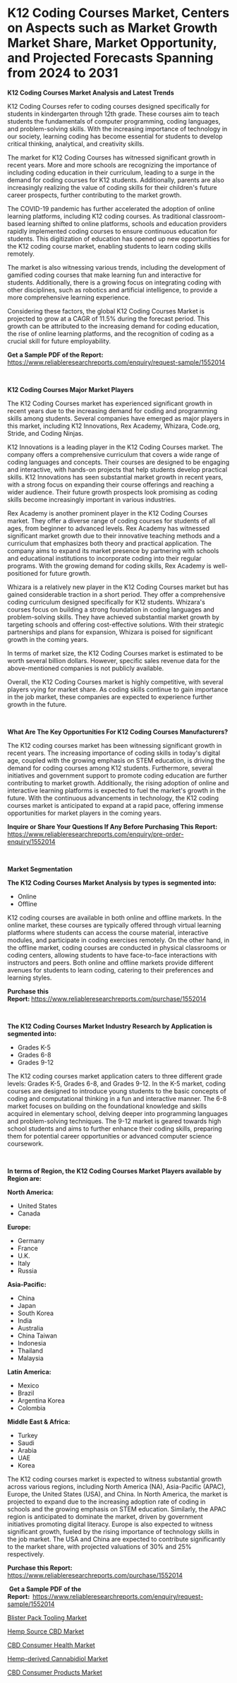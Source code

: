 <p><h1>K12 Coding Courses Market, Centers on Aspects such as Market Growth Market Share, Market Opportunity, and Projected Forecasts Spanning from 2024 to 2031</h1></p><p><strong>K12 Coding Courses Market Analysis and Latest Trends</strong></p>
<p><p>K12 Coding Courses refer to coding courses designed specifically for students in kindergarten through 12th grade. These courses aim to teach students the fundamentals of computer programming, coding languages, and problem-solving skills. With the increasing importance of technology in our society, learning coding has become essential for students to develop critical thinking, analytical, and creativity skills.</p><p>The market for K12 Coding Courses has witnessed significant growth in recent years. More and more schools are recognizing the importance of including coding education in their curriculum, leading to a surge in the demand for coding courses for K12 students. Additionally, parents are also increasingly realizing the value of coding skills for their children's future career prospects, further contributing to the market growth.</p><p>The COVID-19 pandemic has further accelerated the adoption of online learning platforms, including K12 coding courses. As traditional classroom-based learning shifted to online platforms, schools and education providers rapidly implemented coding courses to ensure continuous education for students. This digitization of education has opened up new opportunities for the K12 coding course market, enabling students to learn coding skills remotely.</p><p>The market is also witnessing various trends, including the development of gamified coding courses that make learning fun and interactive for students. Additionally, there is a growing focus on integrating coding with other disciplines, such as robotics and artificial intelligence, to provide a more comprehensive learning experience.</p><p>Considering these factors, the global K12 Coding Courses Market is projected to grow at a CAGR of 11.5% during the forecast period. This growth can be attributed to the increasing demand for coding education, the rise of online learning platforms, and the recognition of coding as a crucial skill for future employability.</p></p>
<p><strong>Get a Sample PDF of the Report:&nbsp;</strong> <a href="https://www.reliableresearchreports.com/enquiry/request-sample/1552014">https://www.reliableresearchreports.com/enquiry/request-sample/1552014</a></p>
<p>&nbsp;</p>
<p><strong>K12 Coding Courses Major Market Players</strong></p>
<p><p>The K12 Coding Courses market has experienced significant growth in recent years due to the increasing demand for coding and programming skills among students. Several companies have emerged as major players in this market, including K12 Innovations, Rex Academy, Whizara, Code.org, Stride, and Coding Ninjas.</p><p>K12 Innovations is a leading player in the K12 Coding Courses market. The company offers a comprehensive curriculum that covers a wide range of coding languages and concepts. Their courses are designed to be engaging and interactive, with hands-on projects that help students develop practical skills. K12 Innovations has seen substantial market growth in recent years, with a strong focus on expanding their course offerings and reaching a wider audience. Their future growth prospects look promising as coding skills become increasingly important in various industries.</p><p>Rex Academy is another prominent player in the K12 Coding Courses market. They offer a diverse range of coding courses for students of all ages, from beginner to advanced levels. Rex Academy has witnessed significant market growth due to their innovative teaching methods and a curriculum that emphasizes both theory and practical application. The company aims to expand its market presence by partnering with schools and educational institutions to incorporate coding into their regular programs. With the growing demand for coding skills, Rex Academy is well-positioned for future growth.</p><p>Whizara is a relatively new player in the K12 Coding Courses market but has gained considerable traction in a short period. They offer a comprehensive coding curriculum designed specifically for K12 students. Whizara's courses focus on building a strong foundation in coding languages and problem-solving skills. They have achieved substantial market growth by targeting schools and offering cost-effective solutions. With their strategic partnerships and plans for expansion, Whizara is poised for significant growth in the coming years.</p><p>In terms of market size, the K12 Coding Courses market is estimated to be worth several billion dollars. However, specific sales revenue data for the above-mentioned companies is not publicly available.</p><p>Overall, the K12 Coding Courses market is highly competitive, with several players vying for market share. As coding skills continue to gain importance in the job market, these companies are expected to experience further growth in the future.</p></p>
<p>&nbsp;</p>
<p><strong>What Are The Key Opportunities For K12 Coding Courses Manufacturers?</strong></p>
<p><p>The K12 coding courses market has been witnessing significant growth in recent years. The increasing importance of coding skills in today's digital age, coupled with the growing emphasis on STEM education, is driving the demand for coding courses among K12 students. Furthermore, several initiatives and government support to promote coding education are further contributing to market growth. Additionally, the rising adoption of online and interactive learning platforms is expected to fuel the market's growth in the future. With the continuous advancements in technology, the K12 coding courses market is anticipated to expand at a rapid pace, offering immense opportunities for market players in the coming years.</p></p>
<p><strong>Inquire or Share Your Questions If Any Before Purchasing This Report:</strong> <a href="https://www.reliableresearchreports.com/enquiry/pre-order-enquiry/1552014">https://www.reliableresearchreports.com/enquiry/pre-order-enquiry/1552014</a></p>
<p>&nbsp;</p>
<p><strong>Market Segmentation</strong></p>
<p><strong>The K12 Coding Courses Market Analysis by types is segmented into:</strong></p>
<p><ul><li>Online</li><li>Offline</li></ul></p>
<p><p>K12 coding courses are available in both online and offline markets. In the online market, these courses are typically offered through virtual learning platforms where students can access the course material, interactive modules, and participate in coding exercises remotely. On the other hand, in the offline market, coding courses are conducted in physical classrooms or coding centers, allowing students to have face-to-face interactions with instructors and peers. Both online and offline markets provide different avenues for students to learn coding, catering to their preferences and learning styles.</p></p>
<p><strong>Purchase this Report:&nbsp;</strong><a href="https://www.reliableresearchreports.com/purchase/1552014">https://www.reliableresearchreports.com/purchase/1552014</a></p>
<p>&nbsp;</p>
<p><strong>The K12 Coding Courses Market Industry Research by Application is segmented into:</strong></p>
<p><ul><li>Grades K-5</li><li>Grades 6-8</li><li>Grades 9-12</li></ul></p>
<p><p>The K12 coding courses market application caters to three different grade levels: Grades K-5, Grades 6-8, and Grades 9-12. In the K-5 market, coding courses are designed to introduce young students to the basic concepts of coding and computational thinking in a fun and interactive manner. The 6-8 market focuses on building on the foundational knowledge and skills acquired in elementary school, delving deeper into programming languages and problem-solving techniques. The 9-12 market is geared towards high school students and aims to further enhance their coding skills, preparing them for potential career opportunities or advanced computer science coursework.</p></p>
<p>&nbsp;</p>
<p><strong>In terms of Region, the K12 Coding Courses Market Players available by Region are:</strong></p>
<p>
    <p> <strong> North America: </strong>
        <ul>
            <li>United States</li>
            <li>Canada</li>
        </ul>
        </p> 
    <p> <strong> Europe: </strong>
        <ul>
            <li>Germany</li>
            <li>France</li>
            <li>U.K.</li>
            <li>Italy</li>
            <li>Russia</li>
        </ul>
        </p> 
    <p> <strong> Asia-Pacific: </strong>
        <ul>
            <li>China</li>
            <li>Japan</li>
            <li>South Korea</li>
            <li>India</li>
            <li>Australia</li>
            <li>China Taiwan</li>
            <li>Indonesia</li>
            <li>Thailand</li>
            <li>Malaysia</li>
        </ul>
        </p> 
    <p> <strong> Latin America: </strong>
        <ul>
            <li>Mexico</li>
            <li>Brazil</li>
            <li>Argentina Korea</li>
            <li>Colombia</li>
        </ul>
        </p> 
    <p> <strong> Middle East & Africa: </strong>
        <ul>
            <li>Turkey</li>
            <li>Saudi</li>
            <li>Arabia</li>
            <li>UAE</li>
            <li>Korea</li>
        </ul>
    </p>
    </p>
<p><p>The K12 coding courses market is expected to witness substantial growth across various regions, including North America (NA), Asia-Pacific (APAC), Europe, the United States (USA), and China. In North America, the market is projected to expand due to the increasing adoption rate of coding in schools and the growing emphasis on STEM education. Similarly, the APAC region is anticipated to dominate the market, driven by government initiatives promoting digital literacy. Europe is also expected to witness significant growth, fueled by the rising importance of technology skills in the job market. The USA and China are expected to contribute significantly to the market share, with projected valuations of 30% and 25% respectively.</p></p>
<p><strong>Purchase this Report: </strong><a href="https://www.reliableresearchreports.com/purchase/1552014">https://www.reliableresearchreports.com/purchase/1552014</a></p>
<p>&nbsp;<strong>Get a Sample PDF of the Report:&nbsp;&nbsp;</strong><a href="https://www.reliableresearchreports.com/enquiry/request-sample/1552014">https://www.reliableresearchreports.com/enquiry/request-sample/1552014</a></p>
<p><strong></strong></p>
<p><p><a href="https://medium.com/p/55d5caa2032d/edit">Blister Pack Tooling Market</a></p><p><a href="https://medium.com/p/38b25c681186/edit">Hemp Source CBD Market</a></p><p><a href="https://medium.com/p/a479803fe5a9/edit">CBD Consumer Health Market</a></p><p><a href="https://medium.com/p/25e7ad19a6b0/edit">Hemp-derived Cannabidiol Market</a></p><p><a href="https://medium.com/p/5ef41ca4e82d/edit">CBD Consumer Products Market</a></p></p>